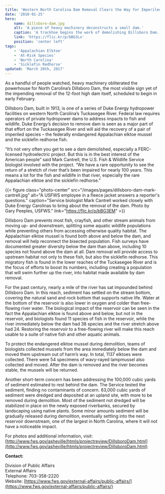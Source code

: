 ```yaml
---
title: 'Western North Carolina Dam Removal Clears the Way for Imperiled Species'
date: '2010-01-25'
hero:
    name: dillsboro-dam.jpg
    alt: 'A piece of heavy machinery deconstructs a small dam.'
    caption: 'A trackhoe begins the work of demolishing Dillsboro Dam. Photo by Gary Peeples, USFWS.'
    link: 'https://flic.kr/p/bBG3Lx'
    position: 'center left'
tags:
    - 'Appalachian Elktoe'
    - 'At-Risk Species'
    - 'North Carolina'
    - 'Sicklefin Redhorse'
updated: 'March 20th, 2017'
---
```


As a handful of people watched, heavy machinery obliterated the powerhouse for North Carolina’s Dillsboro Dam, the most visible sign yet of the impending removal of the 12-foot high dam itself, scheduled to begin in early February.

Dillsboro Dam, built in 1913, is one of a series of Duke Energy hydropower facilities on western North Carolina’s Tuckasegee River. Federal law requires operators of private hydropower dams to address impacts to fish and wildlife. Duke Energy’s decision to remove dam is seen as a major part of that effort on the Tuckasegee River and will aid the recovery of a pair of imperiled species – the federally endangered Appalachian elktoe mussel and the sicklefin redhorse fish.

“It’s not very often you get to see a dam demolished, especially a FERC-licensed hydroelectric project. But this is in the best interest of the American people” said Mark Cantrell, the U.S. Fish & Wildlife Service biologist involved with the project. “We have a rare opportunity to see the return of a stretch of river that’s been impaired for nearly 100 years. This means a lot for the fish and wildlife in that river, especially the rare Appalachian elktoe and the sicklefin redhorse.”

{{< figure class="photo-center" src="/images/pages/dillsboro-dam-mark-cantrell.jpg" alt="A USFWS employee in a fleece jacket answers a reporter's questions." caption="Service biologist Mark Cantrell worked closely with Duke Energy Carolinas to bring about the removal of the dam. Photo by Gary Peeples, USFWS." link="https://flic.kr/p/bBG3EM" >}}

Dillsboro Dam prevents most fish, crayfish, and other stream animals from moving up- and downstream, splitting some aquatic wildlife populations while preventing others from accessing otherwise quality habitat. The Appalachian elktoe mussel is found both above and below the dam, and removal will help reconnect the bisected population. Fish surveys have documented greater diversity below the dam than above, including 10 species not found above the dam at all. Dam removal will provide access to upstream habitat not only to these fish, but also the sicklefin redhorse. This migratory fish is found in the lower reaches of the Tuckasegee River and is the focus of efforts to boost its numbers, including creating a population that will swim further up the river, into habitat made available by dam removal.

For the past century, nearly a mile of the river has sat impounded behind Dillsboro Dam. In this reach, sediment has settled on the stream bottom, covering the natural sand and rock bottom that supports native life. Water at the bottom of the reservoir is also lower in oxygen and colder than free-flowing river water. The biological impact of the reservoir can be seen in the fact the Appalachian elktoe is found above and below, but not in the reservoir, and biologists found 11 species of fish in the reservoir, while the river immediately below the dam had 38 species and the river stretch above had 24\. Restoring the reservoir to a free-flowing river will make this reach usable to a suite of native fish and other aquatic animals.

To protect the endangered elktoe mussel during demolition, teams of biologists collected mussels from the area immediately below the dam and moved them upstream out of harm’s way. In total, 1137 elktoes were collected. There were 54 specimens of wavy-rayed lampmussel also collected and moved. After the dam is removed and the river becomes stable, the mussels will be returned.

Another short-term concern has been addressing the 100,000 cubic yards of sediment estimated to rest behind the dam. The Service tested the sediment, finding no contaminants of concern. 63,000 cubic yards of sediment were dredged and deposited at an upland site, with more to be removed during demolition. Most of the sediment not dredged will be stabilized in place on the newly exposed riverbanks, secured by landscaping using native plants. Some minor amounts sediment will be gradually released during demolition, eventually settling into the next reservoir downstream, one of the largest in North Carolina, where it will not have a noticeable impact.

For photos and additional information, visit: [http://www.fws.gov/asheville/htmls/projectreview/DillsboroDam.html](http://www.fws.gov/asheville/htmls/projectreview/DillsboroDam.html)

**Contact:**

Division of Public Affairs  
External Affairs  
Telephone: 703-358-2220  
Website: [https://www.fws.gov/external-affairs/public-affairs/](https://www.fws.gov/external-affairs/public-affairs/)
